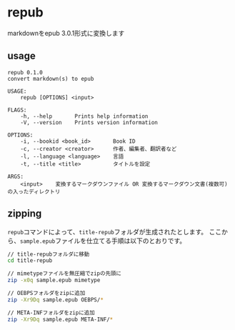 # repub
markdownをepub 3.0.1形式に変換します

## usage
```
repub 0.1.0
convert markdown(s) to epub

USAGE:
    repub [OPTIONS] <input>

FLAGS:
    -h, --help       Prints help information
    -V, --version    Prints version information

OPTIONS:
    -i, --bookid <book_id>       Book ID
    -c, --creator <creator>      作者、編集者、翻訳者など
    -l, --language <language>    言語
    -t, --title <title>          タイトルを設定

ARGS:
    <input>    変換するマークダウンファイル OR 変換するマークダウン文書(複数可)の入ったディレクトリ
```

## zipping
`repub`コマンドによって、`title-repub`フォルダが生成されたとします。
ここから、`sample.epub`ファイルを仕立てる手順は以下のとおりです。

```bash
// title-repubフォルダに移動
cd title-repub

// mimetypeファイルを無圧縮でzipの先頭に
zip -x0q sample.epub mimetype

// OEBPSフォルダをzipに追加
zip -Xr9Dq sample.epub OEBPS/*

// META-INFフォルダをzipに追加
zip -Xr9Dq sample.epub META-INF/*
```

